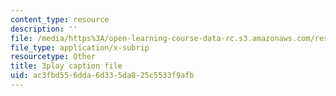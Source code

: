 ```yaml
---
content_type: resource
description: ''
file: /media/https%3A/open-learning-course-data-rc.s3.amazonaws.com/res-6-006-video-demonstrations-in-lasers-and-optics-spring-2008/ac3fbd556dda6d335da825c5533f9afb_mNFRaM-2cvg.srt
file_type: application/x-subrip
resourcetype: Other
title: 3play caption file
uid: ac3fbd55-6dda-6d33-5da8-25c5533f9afb
---
```

